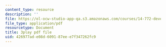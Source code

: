 ```yaml
---
content_type: resource
description: ''
file: https://ol-ocw-studio-app-qa.s3.amazonaws.com/courses/14-772-development-economics-macroeconomics-spring-2013/426977ade08d609187eee7f347262fc9_0hA7nbRzOy0.pdf
file_type: application/pdf
resourcetype: Document
title: 3play pdf file
uid: 426977ad-e08d-6091-87ee-e7f347262fc9
---
```

